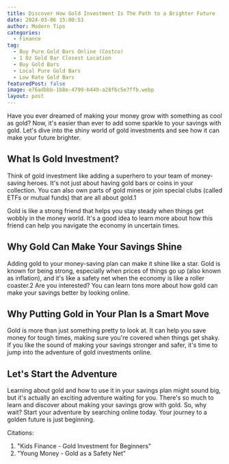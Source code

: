 ```yaml
---
title: Discover How Gold Investment Is The Path to a Brighter Future
date: 2024-03-06 15:00:53
author: Modern Tips
categories:
  - Finance
tag:
  - Buy Pure Gold Bars Online (Costco)
  - 1 Oz Gold Bar Closest Location
  - Buy Gold Bars
  - Local Pure Gold Bars
  - Low Rate Gold Bars
featuredPost: false
image: e76adbbb-1b8e-4799-b449-a28f6c5e7ffb.webp
layout: post
---
```

Have you ever dreamed of making your money grow with something as cool as gold? Now, it's easier than ever to add some sparkle to your savings with gold. Let's dive into the shiny world of gold investments and see how it can make your future brighter.

## What Is Gold Investment?

Think of gold investment like adding a superhero to your team of money-saving heroes. It's not just about having gold bars or coins in your collection. You can also own parts of gold mines or join special clubs (called ETFs or mutual funds) that are all about gold.1

Gold is like a strong friend that helps you stay steady when things get wobbly in the money world. It's a good idea to learn more about how this friend can help you navigate the economy in uncertain times.

## Why Gold Can Make Your Savings Shine

Adding gold to your money-saving plan can make it shine like a star. Gold is known for being strong, especially when prices of things go up (also known as inflation), and it's like a safety net when the economy is like a roller coaster.2 Are you interested? You can learn tons more about how gold can make your savings better by looking online.

## Why Putting Gold in Your Plan Is a Smart Move

Gold is more than just something pretty to look at. It can help you save money for tough times, making sure you're covered when things get shaky. If you like the sound of making your savings stronger and safer, it's time to jump into the adventure of gold investments online.

## Let's Start the Adventure

Learning about gold and how to use it in your savings plan might sound big, but it's actually an exciting adventure waiting for you. There's so much to learn and discover about making your savings grow with gold. So, why wait? Start your adventure by searching online today. Your journey to a golden future is just beginning.

Citations:

1. "Kids Finance - Gold Investment for Beginners"
2. "Young Money - Gold as a Safety Net"

